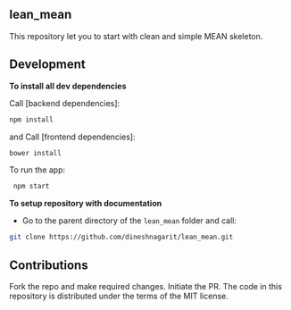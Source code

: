 ## lean_mean


This repository let you to start with  clean and simple MEAN skeleton.


## Development

**To install all dev dependencies**

Call [backend dependencies]:

```bash
npm install
```
and Call [frontend dependencies]:
```bash
bower install
```
To run the app:
```bash
 npm start
```

**To setup repository with documentation**

- Go to the parent directory of the `lean_mean` folder and call:

```bash
git clone https://github.com/dineshnagarit/lean_mean.git
```


## Contributions

Fork the repo and make required changes.
Initiate the PR.
The code in this repository is distributed under the terms of the MIT license.
